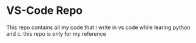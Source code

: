 # VS-Code Repo 
This repo contains all my code that i write in vs code while learing python and c. this repo is only for my reference
